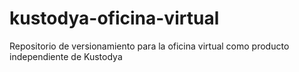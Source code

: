 # kustodya-oficina-virtual
Repositorio de versionamiento para la oficina virtual como producto independiente de Kustodya
